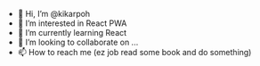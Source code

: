 - 👋 Hi, I’m @kikarpoh
- 👀 I’m interested in React PWA
- 🌱 I’m currently learning React
- 💞️ I’m looking to collaborate on ...
- 📫 How to reach me (ez job read some book and do something)

<!---
kikarpoh/kikarpoh is a ✨ special ✨ repository because its `README.md` (this file) appears on your GitHub profile.
You can click the Preview link to take a look at your changes.
--->
